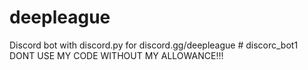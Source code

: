 # deepleague
Discord bot with discord.py for discord.gg/deepleague
#   d i s c o r c _ b o t 1 
DONT USE MY CODE WITHOUT MY ALLOWANCE!!!
 
 

